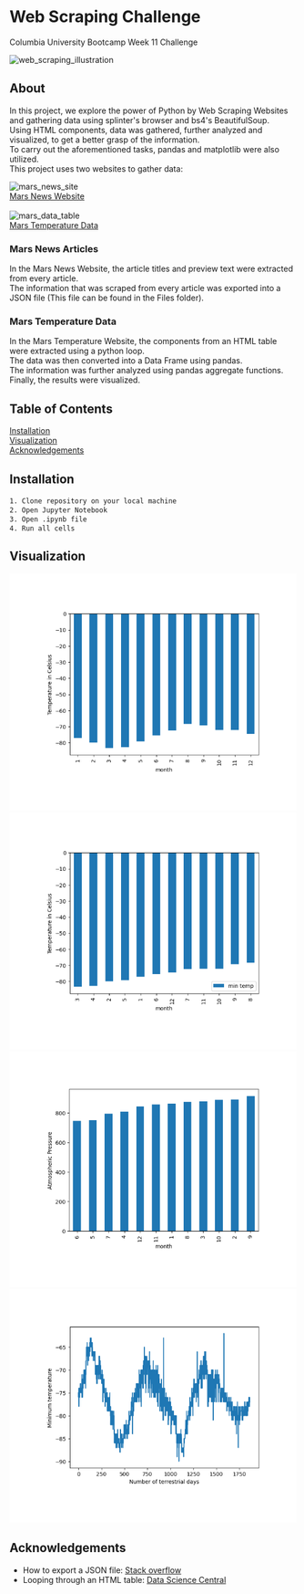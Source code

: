 # Web Scraping Challenge
Columbia University Bootcamp Week 11 Challenge <br/>


![web_scraping_illustration](https://scrape-it.cloud/assets/blog_img/web-scraping-with-python.png)




## About 
In this project, we explore the power of Python by Web Scraping Websites and gathering data using splinter's browser and bs4's BeautifulSoup. <br/>
Using HTML components, data was gathered, further analyzed and visualized, to get a better grasp of the information.<br/>
To carry out the aforementioned tasks, pandas and matplotlib were also utilized. <br/>
This project uses two websites to gather data: <br/>

![mars_news_site](readme_resources/news.png) <br/>
[Mars News Website](https://static.bc-edx.com/data/web/mars_news/index.html)<br/> <br/>
![mars_data_table](readme_resources/temp_table.png) <br/>
[Mars Temperature Data](https://static.bc-edx.com/data/web/mars_facts/temperature.html)<br/>
### Mars News Articles
In the Mars News Website, the article titles and preview text were extracted from every article. <br/>
The information that was scraped from every article was exported into a JSON file (This file can be found in the Files folder).<br/>

### Mars Temperature Data
In the Mars Temperature Website, the components from an HTML table were extracted using a python loop. <br/>
The data was then converted into a Data Frame using pandas. <br/>
The information was further analyzed using pandas aggregate functions. <br/>
Finally, the results were visualized. <br/>

## Table of Contents
[Installation](#installation)  
[Visualization](#visualization)   
[Acknowledgements](#acknowledgements)  



## Installation 
    1. Clone repository on your local machine
    2. Open Jupyter Notebook 
    3. Open .ipynb file
    4. Run all cells
  


## Visualization

![avg_min_temp](Files/avg_min_temp.png) <br/>
![avg_temp_sorte](Files/avg_temp_sorted.png)<br/>
![avg_pressure](Files/avg_pressure.png)<br/>
![temp_over_days](Files/temp_over_days.png) <br/>


## Acknowledgements

* How to export a JSON file: [Stack overflow](https://stackoverflow.com/questions/12309269/how-do-i-write-json-data-to-a-file) <br/>
* Looping through an HTML table: [Data Science Central](https://www.datasciencecentral.com/how-to-use-python-to-loop-through-html-tables-and-scrape-tabular-data/) <br/>

